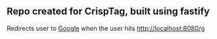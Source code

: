 ## Repo created for CrispTag, built using fastify

Redirects user to [Google](https://google.com) when the user hits [http://localhost:8080/g](http://localhost:3000/g)